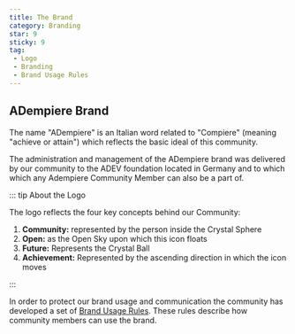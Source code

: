 ```yaml
---
title: The Brand
category: Branding
star: 9
sticky: 9
tag:
 - Logo
 - Branding
 - Brand Usage Rules
---
```


## ADempiere Brand
The name "ADempiere" is an Italian word related to "Compiere" (meaning "achieve or attain") which reflects the basic ideal of this community.

The administration and management of the ADempiere brand was delivered by our community to the ADEV foundation located in Germany and to which which any Adempiere Community Member can also be a part of.

::: tip About the Logo

The logo reflects the four key concepts behind our Community:
1. **Community:** represented by the person inside the Crystal Sphere
2. **Open:** as the Open Sky upon which this icon floats
3. **Future:** Represents the Crystal Ball
4. **Achievement:** Represented by the ascending direction in which the icon moves

:::

In order to protect our brand usage and communication the community has developed a set of  [Brand Usage Rules](https://wiki.adempiere.net/Brand_Usage_Rules). These rules describe how community members can use the brand.
